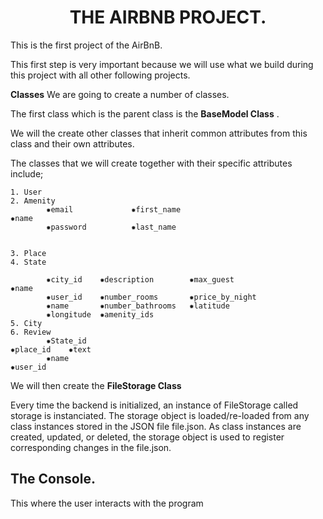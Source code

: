 <h1 align="center">THE AIRBNB PROJECT.</h1>
This is the first project of the AirBnB.

This first step is very important because we will use what we build during this project with all other following projects.

**Classes**
We are going to create a number of classes.

The first class which is the parent class is the **BaseModel Class** .

We will the create other classes that inherit common attributes from this class and their own attributes.

The classes that we will create together with their specific attributes include; 

    1. User                                                               2. Amenity       
            ✹email             ✹first_name                                      ✹name           
            ✹password          ✹last_name
                       

    3. Place                                                              4. State
    
            ✹city_id    ✹description        ✹max_guest                         ✹name                 
            ✹user_id    ✹number_rooms       ✹price_by_night               
            ✹name       ✹number_bathrooms   ✹latitude
            ✹longitude  ✹amenity_ids    
    5. City                                                               6. Review
            ✹State_id                                                           ✹place_id    ✹text
            ✹name                                                               ✹user_id
            
 
 We will then create the **FileStorage Class** 
 
Every time the backend is initialized, an instance of FileStorage called storage is instanciated. The storage object is loaded/re-loaded from any class instances stored in the JSON file file.json. As class instances are created, updated, or deleted, the storage object is used to register corresponding changes in the file.json.
  
 <h2>The Console.</h2> 
 
 This where the user interacts with the program
  
  
  
   
  
         
         
     
         
         
 
